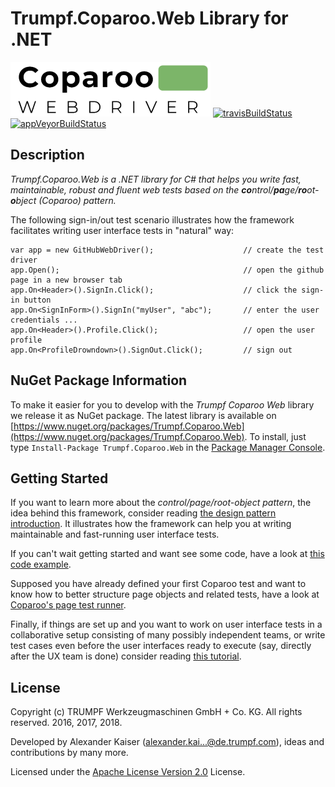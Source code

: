 ﻿# Trumpf.Coparoo.Web Library for .NET 
![logo640]
[![travisBuildStatus]](https://travis-ci.org/trumpf-code/Trumpf.Coparoo.Web)
[![appVeyorBuildStatus]](https://ci.appveyor.com/project/trumpf-code/trumpf-coparoo-web)

## Description
*Trumpf.Coparoo.Web is a .NET library for C# that helps you write fast, maintainable, robust and fluent web tests based on the **co**ntrol/**pa**ge/**ro**ot-**o**bject (Coparoo) pattern.*

The following sign-in/out test scenario illustrates how the framework facilitates writing user interface tests in "natural" way:
    
    var app = new GitHubWebDriver();                    // create the test driver
    app.Open();                                         // open the github page in a new browser tab
    app.On<Header>().SignIn.Click();                    // click the sign-in button
    app.On<SignInForm>().SignIn("myUser", "abc");       // enter the user credentials ...
    app.On<Header>().Profile.Click();                   // open the user profile
    app.On<ProfileDrowndown>().SignOut.Click();         // sign out

## NuGet Package Information
To make it easier for you to develop with the *Trumpf Coparoo Web* library we release it as NuGet package. The latest library is available on [https://www.nuget.org/packages/Trumpf.Coparoo.Web](https://www.nuget.org/packages/Trumpf.Coparoo.Web).
To install, just type `Install-Package Trumpf.Coparoo.Web` in the [Package Manager Console](https://docs.nuget.org/docs/start-here/using-the-package-manager-console).

## Getting Started
If you want to learn more about the *control/page/root-object pattern*, the idea behind this framework, consider reading [the design pattern introduction](PATTERN.md).
It illustrates how the framework can help you at writing maintainable and fast-running user interface tests.

If you can't wait getting started and want see some code, have a look at [this code example](DEMO.md).

Supposed you have already defined your first Coparoo test and want to know how to better structure page objects and related tests, have a look at [Coparoo's page test runner](PAGETESTS.md).

Finally, if things are set up and you want to work on user interface tests in a collaborative setup consisting of many possibly independent teams, or write test cases even before the user interfaces ready to execute (say, directly after the UX team is done) consider reading [this tutorial](DECOUPLING.md).

## License
Copyright (c) TRUMPF Werkzeugmaschinen GmbH + Co. KG. All rights reserved. 2016, 2017, 2018.

Developed by Alexander Kaiser (alexander.kai...@de.trumpf.com), ideas and contributions by many more.

Licensed under the [Apache License Version 2.0](LICENSE) License.

[logo640]: ./Resources/logo640.png "coparoo web logo"
[travisBuildStatus]: https://travis-ci.org/trumpf-code/Trumpf.Coparoo.Web.svg?branch=master "Build Status (Travis CI)"
[appVeyorBuildStatus]: https://ci.appveyor.com/api/projects/status/github/trumpf-code/Trumpf.Coparoo.Web "Build Status (AppVeyor)"
